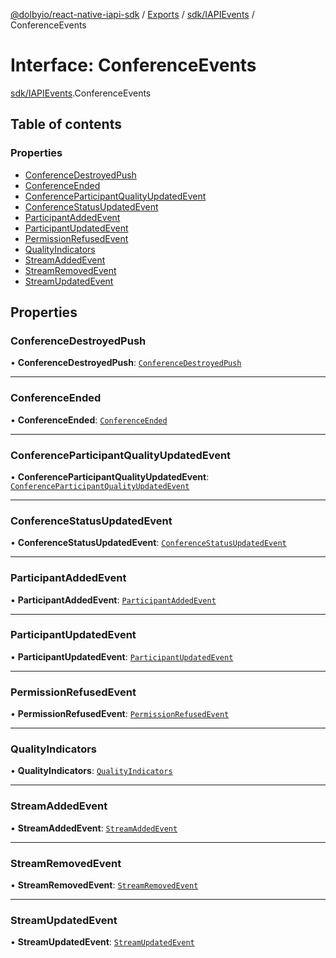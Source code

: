 [@dolbyio/react-native-iapi-sdk](../README.md) / [Exports](../modules.md) / [sdk/IAPIEvents](../modules/sdk_IAPIEvents.md) / ConferenceEvents

# Interface: ConferenceEvents

[sdk/IAPIEvents](../modules/sdk_IAPIEvents.md).ConferenceEvents

## Table of contents

### Properties

- [ConferenceDestroyedPush](sdk_IAPIEvents.ConferenceEvents.md#conferencedestroyedpush)
- [ConferenceEnded](sdk_IAPIEvents.ConferenceEvents.md#conferenceended)
- [ConferenceParticipantQualityUpdatedEvent](sdk_IAPIEvents.ConferenceEvents.md#conferenceparticipantqualityupdatedevent)
- [ConferenceStatusUpdatedEvent](sdk_IAPIEvents.ConferenceEvents.md#conferencestatusupdatedevent)
- [ParticipantAddedEvent](sdk_IAPIEvents.ConferenceEvents.md#participantaddedevent)
- [ParticipantUpdatedEvent](sdk_IAPIEvents.ConferenceEvents.md#participantupdatedevent)
- [PermissionRefusedEvent](sdk_IAPIEvents.ConferenceEvents.md#permissionrefusedevent)
- [QualityIndicators](sdk_IAPIEvents.ConferenceEvents.md#qualityindicators)
- [StreamAddedEvent](sdk_IAPIEvents.ConferenceEvents.md#streamaddedevent)
- [StreamRemovedEvent](sdk_IAPIEvents.ConferenceEvents.md#streamremovedevent)
- [StreamUpdatedEvent](sdk_IAPIEvents.ConferenceEvents.md#streamupdatedevent)

## Properties

### ConferenceDestroyedPush

• **ConferenceDestroyedPush**: [`ConferenceDestroyedPush`](events_ConferenceStatusUpdatedEvent.ConferenceDestroyedPush.md)

___

### ConferenceEnded

• **ConferenceEnded**: [`ConferenceEnded`](events_ConferenceStatusUpdatedEvent.ConferenceEnded.md)

___

### ConferenceParticipantQualityUpdatedEvent

• **ConferenceParticipantQualityUpdatedEvent**: [`ConferenceParticipantQualityUpdatedEvent`](events_ConferenceUsersEvent.ConferenceParticipantQualityUpdatedEvent.md)

___

### ConferenceStatusUpdatedEvent

• **ConferenceStatusUpdatedEvent**: [`ConferenceStatusUpdatedEvent`](events_ConferenceStatusUpdatedEvent.ConferenceStatusUpdatedEvent.md)

___

### ParticipantAddedEvent

• **ParticipantAddedEvent**: [`ParticipantAddedEvent`](events_ConferenceUsersEvent.ParticipantAddedEvent.md)

___

### ParticipantUpdatedEvent

• **ParticipantUpdatedEvent**: [`ParticipantUpdatedEvent`](events_ConferenceUsersEvent.ParticipantUpdatedEvent.md)

___

### PermissionRefusedEvent

• **PermissionRefusedEvent**: [`PermissionRefusedEvent`](events_ConferenceStatusUpdatedEvent.PermissionRefusedEvent.md)

___

### QualityIndicators

• **QualityIndicators**: [`QualityIndicators`](events_ConferenceStatusUpdatedEvent.QualityIndicators.md)

___

### StreamAddedEvent

• **StreamAddedEvent**: [`StreamAddedEvent`](events_ConferenceUsersEvent.StreamAddedEvent.md)

___

### StreamRemovedEvent

• **StreamRemovedEvent**: [`StreamRemovedEvent`](events_ConferenceUsersEvent.StreamRemovedEvent.md)

___

### StreamUpdatedEvent

• **StreamUpdatedEvent**: [`StreamUpdatedEvent`](events_ConferenceUsersEvent.StreamUpdatedEvent.md)
